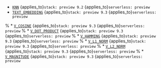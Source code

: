 * [`KNN`](../../functions-operators/dense-vector-functions.md#esql-knn) {applies_to}`stack: preview 9.2` {applies_to}`serverless: preview`
* [`TEXT_EMBEDDING`](../../functions-operators/dense-vector-functions.md#esql-text_embedding) {applies_to}`stack: preview 9.3` {applies_to}`serverless: preview`

% * [`V_COSINE`](../../functions-operators/dense-vector-functions.md#esql-v_cosine) {applies_to}`stack: preview 9.3` {applies_to}`serverless: preview`
% * [`V_DOT_PRODUCT`](../../functions-operators/dense-vector-functions.md#esql-v_dot_product) {applies_to}`stack: preview 9.3` {applies_to}`serverless: preview`
% * [`V_HAMMING`](../../functions-operators/dense-vector-functions.md#esql-v_hamming) {applies_to}`stack: preview 9.3` {applies_to}`serverless: preview`
% * [`V_L1_NORM`](../../functions-operators/dense-vector-functions.md#esql-v_l1_norm) {applies_to}`stack: preview 9.3` {applies_to}`serverless: preview`
% * [`V_L2_NORM`](../../functions-operators/dense-vector-functions.md#esql-v_l2_norm) {applies_to}`stack: preview 9.3` {applies_to}`serverless: preview`
% * [`V_MAGNITUDE`](../../functions-operators/dense-vector-functions.md#esql-v_magnitude) {applies_to}`stack: preview 9.3` {applies_to}`serverless: preview`
